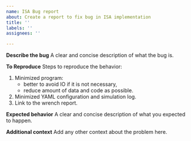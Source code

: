 ```yaml
---
name: ISA Bug report
about: Create a report to fix bug in ISA implementation
title: ''
labels: ''
assignees: ''

---
```


**Describe the bug**
A clear and concise description of what the bug is.

**To Reproduce**
Steps to reproduce the behavior:
1. Minimized program:
    - better to avoid IO if it is not necessary,
    - reduce amount of data and code as possible.
2. Minimized YAML configuration and simulation log.
3. Link to the wrench report.

**Expected behavior**
A clear and concise description of what you expected to happen.

**Additional context**
Add any other context about the problem here.
